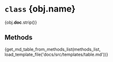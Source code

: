 # `class` {obj.__name__}

{obj.__doc__.strip()}

## Methods

{get_md_table_from_methods_list(methods_list, load_template_file('docs/src/templates/table.md'))}
